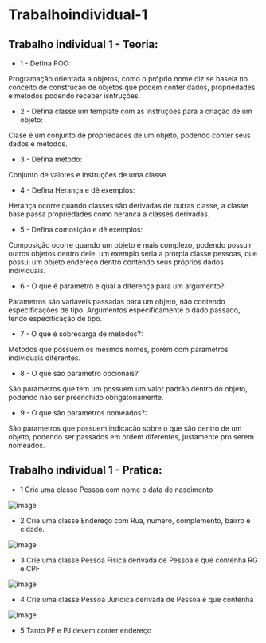 # Trabalhoindividual-1
## Trabalho individual 1 - Teoria:
- 1 - Defina POO:

Programação orientada a objetos, como o próprio nome diz se baseia no conceito de construção de objetos que podem conter dados, propriedades e metodos podendo receber isntruções.

- 2 - Defina classe um template com as instruções para a criação de um objeto:

Clase é um conjunto de propriedades de um objeto, podendo conter seus dados e metodos.

- 3 - Defina metodo:

Conjunto de valores e instruções de uma classe.

- 4 - Defina Herança e dê exemplos:

Herança ocorre quando classes são derivadas de outras classe, a classe base passa propriedades como heranca a classes derivadas.

- 5 - Defina comosição e dê exemplos:

Composição ocorre quando um objeto é mais complexo, podendo possuir outros objetos dentro dele. um exemplo seria a prórpia classe pessoas, que possui um objeto endereço dentro contendo seus próprios dados individuais.

- 6 - O que é parametro e qual a diferença para um argumento?:

Parametros são variaveis passadas para um objeto, não contendo especificações de tipo.  Argumentos especificamente o dado passado, tendo especificação de tipo.

- 7 - O que é sobrecarga de metodos?:

Metodos que possuem os mesmos nomes, porém com parametros individuais diferentes.

- 8 - O que são parametro opcionais?:

São parametros que tem um possuem um valor padrão dentro do objeto, podendo não ser preenchido obrigatoriamente.

- 9 - O que são parametros nomeados?:

São parametros que possuem indicação sobre o que são dentro de um objeto, podendo ser passados em ordem diferentes, justamente pro serem nomeados.

## Trabalho individual 1 - Pratica:

- 1 Crie uma classe Pessoa com nome e data de nascimento

![image](https://user-images.githubusercontent.com/84486963/125990463-c50d5306-5f87-4eca-8c0c-d927b6e27cf0.png)

- 2 Crie uma classe Endereço com Rua, numero, complemento, bairro e cidade.

![image](https://user-images.githubusercontent.com/84486963/125991527-959a0846-0907-4aab-9e76-adfa13b82148.png)


- 3 Crie uma classe Pessoa Fisica derivada de Pessoa e que contenha RG e CPF

![image](https://user-images.githubusercontent.com/84486963/125991440-a77680d9-2c58-4945-9453-cc1c186540b9.png)

- 4 Crie uma classe Pessoa Juridica derivada de Pessoa e que contenha 

![image](https://user-images.githubusercontent.com/84486963/125990534-6f472dcf-c6f0-4f16-bad5-69def8379037.png)

- 5 Tanto PF e PJ devem conter endereço

